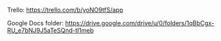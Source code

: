 Trello:
https://trello.com/b/yoNO9tfS/app

Google Docs folder:
https://drive.google.com/drive/u/0/folders/1qBbCgx-RU_e7bNJ9J5aTeSQnd-tI1meb